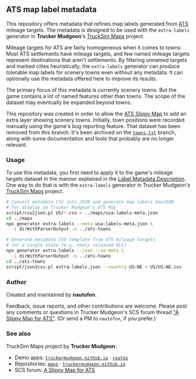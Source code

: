 ## ATS map label metadata

This repository offers metadata that refines map labels generated from
[ATS](https://americantrucksimulator.com/) mileage targets.
The metadata is designed to be used with the `extra-labels` generator in
**Trucker Mudgeon**'s [TruckSim Maps](https://github.com/truckermudgeon/maps)
project.

Mileage targets for ATS are fairly homogeneous when it comes to towns:
Most ATS settlements have mileage targets, and few named mileage targets
represent destinations that aren't settlements. By filtering unnamed
targets and marked cities heuristically, the `extra-labels` generator can
produce tolerable map labels for scenery towns even without any metadata.
It can optionally use the metadata offered here to improve its results.

The primary focus of this metadata is currently scenery towns.
But the game contains a lot of named features other than towns.
The scope of the dataset may eventually be expanded beyond towns.

This repository was created in order to allow the
[ATS Slippy Map](https://forum.scssoft.com/viewtopic.php?t=318267)
to add an extra layer showing scenery towns.
Initially, town positions were recorded manually using the game's
bug reporting feature.
That dataset has been removed from this branch. It's been archived on the
[`towns-txt`](https://github.com/nautofon/ats-towns/tree/towns-txt) branch,
along with some documentation and tools that probably are no longer relevant.

### Usage

To use this metadata, you first need to apply it to the game's
mileage targets dataset in the manner explained in the
[Label Metadata Description](label-metadata.md).
One way to do that is with the `extra-labels` generator in Trucker Mudgeon's
[TruckSim Maps](https://github.com/truckermudgeon/maps) project.

```sh
# Convert metadata CSV into JSON and generate map labels GeoJSON
# for display on Trucker Mudgeon's ATS Map
script/csv2json.pl US/*.csv > ../maps/usa-labels-meta.json
cd ../maps
npx generator extra-labels --meta usa-labels-meta.json \
  -i dirWithParserOutput -o ../ats-towns

# Generate metadata CSV template from ATS mileage targets
# for a single state (e.g. newly released DLC)
npx generator extra-labels --json --no-meta \
  -i dirWithParserOutput -o ../ats-towns
cd ../ats-towns
script/json2csv.pl extra-labels.json --country US-NE > US/US-NE.csv
```

### Author

Created and maintained by **nautofon**.

Feedback, issue reports, and other contributions are welcome.
Please post any comments or questions in Trucker Mudgeon's SCS forum thread
["A Slippy Map for ATS"](https://forum.scssoft.com/viewtopic.php?t=318267).
(Or send a PM to `nautofon`, if you prefer.)

### See also

TruckSim Maps project by **Trucker Mudgeon**:

- Demo apps:
    [`truckermudgeon.github.io`](https://truckermudgeon.github.io/) ·
    [`routes`](https://truckermudgeon.github.io/routes)
- Repositories:
    [`maps`](https://github.com/truckermudgeon/maps) · 
    [`truckermudgeon.github.io`](https://github.com/truckermudgeon/truckermudgeon.github.io)
- SCS forum: [A Slippy Map for ATS](https://forum.scssoft.com/viewtopic.php?t=318267)
